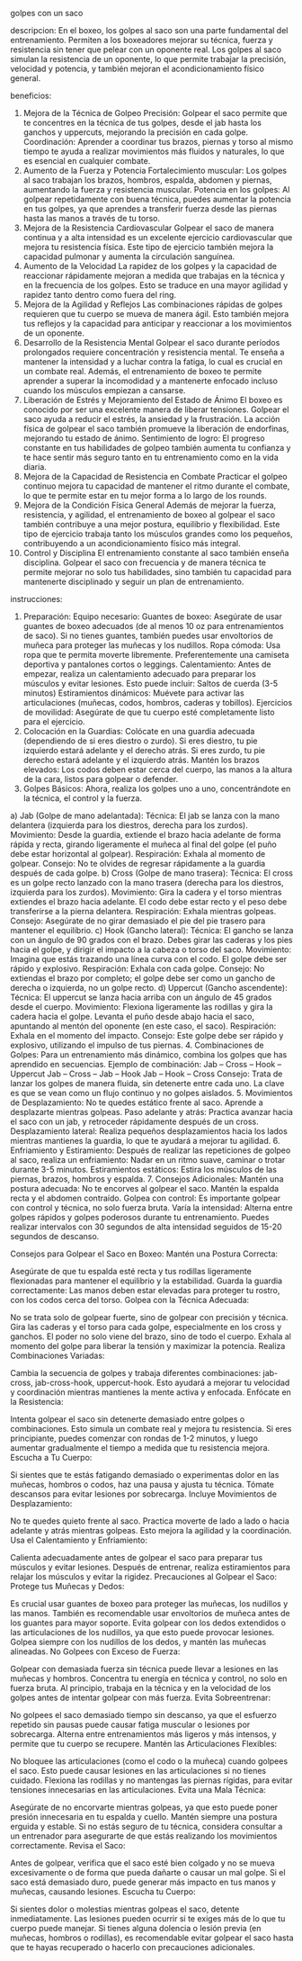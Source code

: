 golpes con un saco

descripcion:
En el boxeo, los golpes al saco son una parte fundamental del entrenamiento. Permiten a los boxeadores mejorar su técnica, fuerza y resistencia sin tener que pelear con un oponente real. Los golpes al saco simulan la resistencia de un oponente, lo que permite trabajar la precisión, velocidad y potencia, y también mejoran el acondicionamiento físico general.

beneficios:
1. Mejora de la Técnica de Golpeo
Precisión: Golpear el saco permite que te concentres en la técnica de tus golpes, desde el jab hasta los ganchos y uppercuts, mejorando la precisión en cada golpe.
Coordinación: Aprender a coordinar tus brazos, piernas y torso al mismo tiempo te ayuda a realizar movimientos más fluidos y naturales, lo que es esencial en cualquier combate.
2. Aumento de la Fuerza y Potencia
Fortalecimiento muscular: Los golpes al saco trabajan los brazos, hombros, espalda, abdomen y piernas, aumentando la fuerza y resistencia muscular.
Potencia en los golpes: Al golpear repetidamente con buena técnica, puedes aumentar la potencia en tus golpes, ya que aprendes a transferir fuerza desde las piernas hasta las manos a través de tu torso.
3. Mejora de la Resistencia Cardiovascular
Golpear el saco de manera continua y a alta intensidad es un excelente ejercicio cardiovascular que mejora tu resistencia física. Este tipo de ejercicio también mejora la capacidad pulmonar y aumenta la circulación sanguínea.
4. Aumento de la Velocidad
La rapidez de los golpes y la capacidad de reaccionar rápidamente mejoran a medida que trabajas en la técnica y en la frecuencia de los golpes. Esto se traduce en una mayor agilidad y rapidez tanto dentro como fuera del ring.
5. Mejora de la Agilidad y Reflejos
Las combinaciones rápidas de golpes requieren que tu cuerpo se mueva de manera ágil. Esto también mejora tus reflejos y la capacidad para anticipar y reaccionar a los movimientos de un oponente.
6. Desarrollo de la Resistencia Mental
Golpear el saco durante períodos prolongados requiere concentración y resistencia mental. Te enseña a mantener la intensidad y a luchar contra la fatiga, lo cual es crucial en un combate real.
Además, el entrenamiento de boxeo te permite aprender a superar la incomodidad y a mantenerte enfocado incluso cuando los músculos empiezan a cansarse.
7. Liberación de Estrés y Mejoramiento del Estado de Ánimo
El boxeo es conocido por ser una excelente manera de liberar tensiones. Golpear el saco ayuda a reducir el estrés, la ansiedad y la frustración. La acción física de golpear el saco también promueve la liberación de endorfinas, mejorando tu estado de ánimo.
Sentimiento de logro: El progreso constante en tus habilidades de golpeo también aumenta tu confianza y te hace sentir más seguro tanto en tu entrenamiento como en la vida diaria.
8. Mejora de la Capacidad de Resistencia en Combate
Practicar el golpeo continuo mejora tu capacidad de mantener el ritmo durante el combate, lo que te permite estar en tu mejor forma a lo largo de los rounds.
9. Mejora de la Condición Física General
Además de mejorar la fuerza, resistencia, y agilidad, el entrenamiento de boxeo al golpear el saco también contribuye a una mejor postura, equilibrio y flexibilidad. Este tipo de ejercicio trabaja tanto los músculos grandes como los pequeños, contribuyendo a un acondicionamiento físico más integral.
10. Control y Disciplina
El entrenamiento constante al saco también enseña disciplina. Golpear el saco con frecuencia y de manera técnica te permite mejorar no solo tus habilidades, sino también tu capacidad para mantenerte disciplinado y seguir un plan de entrenamiento.

instrucciones:
1. Preparación:
Equipo necesario:
Guantes de boxeo: Asegúrate de usar guantes de boxeo adecuados (de al menos 10 oz para entrenamientos de saco). Si no tienes guantes, también puedes usar envoltorios de muñeca para proteger las muñecas y los nudillos.
Ropa cómoda: Usa ropa que te permita moverte libremente. Preferentemente una camiseta deportiva y pantalones cortos o leggings.
Calentamiento: Antes de empezar, realiza un calentamiento adecuado para preparar los músculos y evitar lesiones. Esto puede incluir:
Saltos de cuerda (3-5 minutos)
Estiramientos dinámicos: Muévete para activar las articulaciones (muñecas, codos, hombros, caderas y tobillos).
Ejercicios de movilidad: Asegúrate de que tu cuerpo esté completamente listo para el ejercicio.
2. Colocación en la Guardias:
Colócate en una guardia adecuada (dependiendo de si eres diestro o zurdo).
Si eres diestro, tu pie izquierdo estará adelante y el derecho atrás.
Si eres zurdo, tu pie derecho estará adelante y el izquierdo atrás.
Mantén los brazos elevados: Los codos deben estar cerca del cuerpo, las manos a la altura de la cara, listos para golpear o defender.
3. Golpes Básicos:
Ahora, realiza los golpes uno a uno, concentrándote en la técnica, el control y la fuerza.

a) Jab (Golpe de mano adelantada):
Técnica: El jab se lanza con la mano delantera (izquierda para los diestros, derecha para los zurdos).
Movimiento: Desde la guardia, extiende el brazo hacia adelante de forma rápida y recta, girando ligeramente el muñeca al final del golpe (el puño debe estar horizontal al golpear).
Respiración: Exhala al momento de golpear.
Consejo: No te olvides de regresar rápidamente a la guardia después de cada golpe.
b) Cross (Golpe de mano trasera):
Técnica: El cross es un golpe recto lanzado con la mano trasera (derecha para los diestros, izquierda para los zurdos).
Movimiento: Gira la cadera y el torso mientras extiendes el brazo hacia adelante. El codo debe estar recto y el peso debe transferirse a la pierna delantera.
Respiración: Exhala mientras golpeas.
Consejo: Asegúrate de no girar demasiado el pie del pie trasero para mantener el equilibrio.
c) Hook (Gancho lateral):
Técnica: El gancho se lanza con un ángulo de 90 grados con el brazo. Debes girar las caderas y los pies hacia el golpe, y dirigir el impacto a la cabeza o torso del saco.
Movimiento: Imagina que estás trazando una línea curva con el codo. El golpe debe ser rápido y explosivo.
Respiración: Exhala con cada golpe.
Consejo: No extiendas el brazo por completo; el golpe debe ser como un gancho de derecha o izquierda, no un golpe recto.
d) Uppercut (Gancho ascendente):
Técnica: El uppercut se lanza hacia arriba con un ángulo de 45 grados desde el cuerpo.
Movimiento: Flexiona ligeramente las rodillas y gira la cadera hacia el golpe. Levanta el puño desde abajo hacia el saco, apuntando al mentón del oponente (en este caso, el saco).
Respiración: Exhala en el momento del impacto.
Consejo: Este golpe debe ser rápido y explosivo, utilizando el impulso de tus piernas.
4. Combinaciones de Golpes:
Para un entrenamiento más dinámico, combina los golpes que has aprendido en secuencias.
Ejemplo de combinación:
Jab – Cross – Hook – Uppercut
Jab – Cross – Jab – Hook
Jab – Hook – Cross
Consejo: Trata de lanzar los golpes de manera fluida, sin detenerte entre cada uno. La clave es que se vean como un flujo continuo y no golpes aislados.
5. Movimientos de Desplazamiento:
No te quedes estático frente al saco. Aprende a desplazarte mientras golpeas.
Paso adelante y atrás: Practica avanzar hacia el saco con un jab, y retroceder rápidamente después de un cross.
Desplazamiento lateral: Realiza pequeños desplazamientos hacia los lados mientras mantienes la guardia, lo que te ayudará a mejorar tu agilidad.
6. Enfriamiento y Estiramiento:
Después de realizar las repeticiones de golpeo al saco, realiza un enfriamiento:
Nadar en un ritmo suave, caminar o trotar durante 3-5 minutos.
Estiramientos estáticos: Estira los músculos de las piernas, brazos, hombros y espalda.
7. Consejos Adicionales:
Mantén una postura adecuada: No te encorves al golpear el saco. Mantén la espalda recta y el abdomen contraído.
Golpea con control: Es importante golpear con control y técnica, no solo fuerza bruta.
Varía la intensidad: Alterna entre golpes rápidos y golpes poderosos durante tu entrenamiento. Puedes realizar intervalos con 30 segundos de alta intensidad seguidos de 15-20 segundos de descanso.

Consejos para Golpear el Saco en Boxeo:
Mantén una Postura Correcta:

Asegúrate de que tu espalda esté recta y tus rodillas ligeramente flexionadas para mantener el equilibrio y la estabilidad.
Guarda la guardia correctamente: Las manos deben estar elevadas para proteger tu rostro, con los codos cerca del torso.
Golpea con la Técnica Adecuada:

No se trata solo de golpear fuerte, sino de golpear con precisión y técnica.
Gira las caderas y el torso para cada golpe, especialmente en los cross y ganchos. El poder no solo viene del brazo, sino de todo el cuerpo.
Exhala al momento del golpe para liberar la tensión y maximizar la potencia.
Realiza Combinaciones Variadas:

Cambia la secuencia de golpes y trabaja diferentes combinaciones: jab-cross, jab-cross-hook, uppercut-hook.
Esto ayudará a mejorar tu velocidad y coordinación mientras mantienes la mente activa y enfocada.
Enfócate en la Resistencia:

Intenta golpear el saco sin detenerte demasiado entre golpes o combinaciones. Esto simula un combate real y mejora tu resistencia.
Si eres principiante, puedes comenzar con rondas de 1-2 minutos, y luego aumentar gradualmente el tiempo a medida que tu resistencia mejora.
Escucha a Tu Cuerpo:

Si sientes que te estás fatigando demasiado o experimentas dolor en las muñecas, hombros o codos, haz una pausa y ajusta tu técnica.
Tómate descansos para evitar lesiones por sobrecarga.
Incluye Movimientos de Desplazamiento:

No te quedes quieto frente al saco. Practica moverte de lado a lado o hacia adelante y atrás mientras golpeas. Esto mejora la agilidad y la coordinación.
Usa el Calentamiento y Enfriamiento:

Calienta adecuadamente antes de golpear el saco para preparar tus músculos y evitar lesiones.
Después de entrenar, realiza estiramientos para relajar los músculos y evitar la rigidez.
Precauciones al Golpear el Saco:
Protege tus Muñecas y Dedos:

Es crucial usar guantes de boxeo para proteger las muñecas, los nudillos y las manos. También es recomendable usar envoltorios de muñeca antes de los guantes para mayor soporte.
Evita golpear con los dedos extendidos o las articulaciones de los nudillos, ya que esto puede provocar lesiones. Golpea siempre con los nudillos de los dedos, y mantén las muñecas alineadas.
No Golpees con Exceso de Fuerza:

Golpear con demasiada fuerza sin técnica puede llevar a lesiones en las muñecas y hombros. Concentra tu energía en técnica y control, no solo en fuerza bruta.
Al principio, trabaja en la técnica y en la velocidad de los golpes antes de intentar golpear con más fuerza.
Evita Sobreentrenar:

No golpees el saco demasiado tiempo sin descanso, ya que el esfuerzo repetido sin pausas puede causar fatiga muscular o lesiones por sobrecarga.
Alterna entre entrenamientos más ligeros y más intensos, y permite que tu cuerpo se recupere.
Mantén las Articulaciones Flexibles:

No bloquee las articulaciones (como el codo o la muñeca) cuando golpees el saco. Esto puede causar lesiones en las articulaciones si no tienes cuidado.
Flexiona las rodillas y no mantengas las piernas rígidas, para evitar tensiones innecesarias en las articulaciones.
Evita una Mala Técnica:

Asegúrate de no encorvarte mientras golpeas, ya que esto puede poner presión innecesaria en tu espalda y cuello. Mantén siempre una postura erguida y estable.
Si no estás seguro de tu técnica, considera consultar a un entrenador para asegurarte de que estás realizando los movimientos correctamente.
Revisa el Saco:

Antes de golpear, verifica que el saco esté bien colgado y no se mueva excesivamente o de forma que pueda dañarte o causar un mal golpe.
Si el saco está demasiado duro, puede generar más impacto en tus manos y muñecas, causando lesiones.
Escucha tu Cuerpo:

Si sientes dolor o molestias mientras golpeas el saco, detente inmediatamente. Las lesiones pueden ocurrir si te exiges más de lo que tu cuerpo puede manejar.
Si tienes alguna dolencia o lesión previa (en muñecas, hombros o rodillas), es recomendable evitar golpear el saco hasta que te hayas recuperado o hacerlo con precauciones adicionales.
